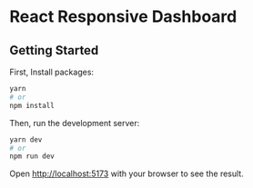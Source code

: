 # React Responsive Dashboard

## Getting Started

First, Install packages:

```bash
yarn
# or
npm install
```

Then, run the development server:

```bash
yarn dev
# or
npm run dev
```

Open [http://localhost:5173](http://localhost:5173) with your browser to see the result.
